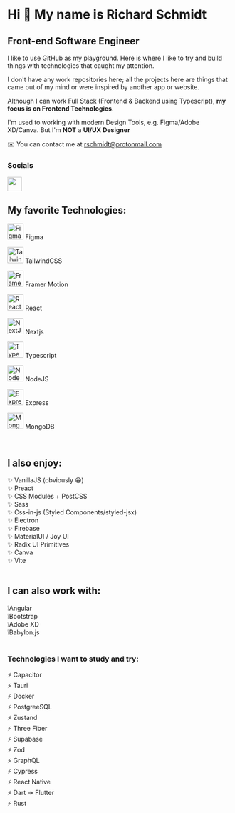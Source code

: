 # Hi 👋 My name is Richard Schmidt
## Front-end Software Engineer

I like to use GitHub as my playground. Here is where I like to try and build things with technologies that caught my attention.

I don't have any work repositories here; all the projects here are things that came out of my mind or were inspired by another app or website.

Although I can work Full Stack (Frontend & Backend using Typescript), **my focus is on Frontend Technologies**.

I'm used to working with modern Design Tools, e.g. Figma/Adobe XD/Canva. But I'm **NOT** a **UI/UX Designer**

✉️ You can contact me at [rschmidt@protonmail.com](mailto:rschmidt@protonmail.com)

### Socials
<img src="https://raw.githubusercontent.com/danielcranney/readme-generator/main/public/icons/socials/linkedin.svg" width="32" height="32" />
<br>
                  
## My favorite Technologies:
<a href="https://www.figma.com/" target="_blank" rel="noreferrer"><img src="https://raw.githubusercontent.com/danielcranney/readme-generator/main/public/icons/skills/figma-colored.svg" width="36" height="36" alt="Figma" /></a> Figma

<a href="https://tailwindcss.com/" target="_blank" rel="noreferrer"><img src="https://raw.githubusercontent.com/danielcranney/readme-generator/main/public/icons/skills/tailwindcss-colored.svg" width="36" height="36" alt="TailwindCSS" /></a> TailwindCSS

<a href="https://www.framer.com/motion/" target="_blank" rel="noreferrer"><img src="https://hero35.com/stacks/framer-motion.svg" width="36" height="36" alt="Framer Motion" /></a> Framer Motion

<a href="https://reactjs.org/" target="_blank" rel="noreferrer"><img src="https://raw.githubusercontent.com/danielcranney/readme-generator/main/public/icons/skills/react-colored.svg" width="36" height="36" alt="React" /></a> React

<a href="https://nextjs.org/docs" target="_blank" rel="noreferrer"><img src="https://raw.githubusercontent.com/danielcranney/readme-generator/main/public/icons/skills/nextjs.svg" width="36" height="36" alt="NextJs" /></a> Nextjs

<a href="https://www.typescriptlang.org/" target="_blank" rel="noreferrer"><img src="https://raw.githubusercontent.com/danielcranney/readme-generator/main/public/icons/skills/typescript-colored.svg" width="36" height="36" alt="TypeScript" /></a> Typescript

<a href="https://nodejs.org/en/" target="_blank" rel="noreferrer"><img src="https://raw.githubusercontent.com/danielcranney/readme-generator/main/public/icons/skills/nodejs-colored.svg" width="36" height="36" alt="NodeJS" /></a> NodeJS

<a href="https://expressjs.com/" target="_blank" rel="noreferrer"><img src="https://raw.githubusercontent.com/danielcranney/readme-generator/main/public/icons/skills/express.svg" width="36" height="36" alt="Express" /></a> Express

<a href="https://www.mongodb.com/" target="_blank" rel="noreferrer"><img src="https://raw.githubusercontent.com/danielcranney/readme-generator/main/public/icons/skills/mongodb-colored.svg" width="36" height="36" alt="MongoDB" /></a> MongoDB

<br>

## I also enjoy:
✨ VanillaJS (obviously 😁) <br>
✨ Preact <br>
✨ CSS Modules + PostCSS <br>
✨ Sass <br>
✨ Css-in-js (Styled Components/styled-jsx) <br>
✨ Electron <br>
✨ Firebase <br>
✨ MaterialUI / Joy UI <br>
✨ Radix UI Primitives <br>
✨ Canva <br>
✨ Vite <br><br>

## I can also work with:
❕Angular <br>
❕Bootstrap <br>
❕Adobe XD <br>
❕Babylon.js <br><br>

### Technologies I want to study and try:
⚡ Capacitor <br>
⚡ Tauri <br>
⚡ Docker <br>
⚡ PostgreeSQL <br>
⚡ Zustand <br>
⚡ Three Fiber <br>
⚡ Supabase <br>
⚡ Zod <br>
⚡ GraphQL <br>
⚡ Cypress <br>
⚡ React Native <br>
⚡ Dart -> Flutter <br>
⚡ Rust <br>
<!---
Richard-S16/Richard-S16 is a ✨ special ✨ repository because its `README.md` (this file) appears on your GitHub profile.
You can click the Preview link to take a look at your changes.
--->
